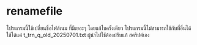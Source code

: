 # renamefile

โปรแกรมนี้ใช้เปลี่ยนชื่อไฟล์เนม ที่มีเยอะๆ โดยแก้ไขครั้งเดียว โปรแกรมนี้ไม่สามารถใช้กับที่อื่นได้ ใช้ได้แค่ t_trn_q_old_20250701.txt ผู้นำไปใช้ต้องปรับแก้ สคริปต์เอง
